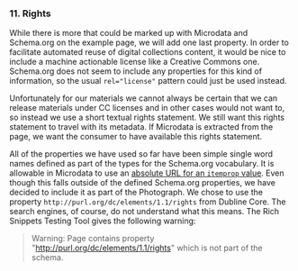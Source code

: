 ### 11. Rights

While there is more that could be marked up with Microdata and Schema.org on 
the example page, we will add one last property. In order to facilitate
automated reuse of digital collections content, it would be nice to include
a machine actionable license like a Creative Commons one. Schema.org does not
seem to include any properties for this kind of information, so the usual
`rel="license"` pattern could just be used instead. 

Unfortunately for our materials we cannot always be certain that we can release
materials under CC licenses and in other cases would not want to, 
so instead we use a short textual rights statement. We still want this rights
statement to travel with its metadata. If Microdata is extracted from the page, 
we want the consumer to have available this rights statement. 

All of the properties we have used so far have been simple single word
names defined
as part of the types for the Schema.org vocabulary. It is allowable in Microdata
to use an [absolute URL for an `itemprop` value](http://www.whatwg.org/specs/web-apps/current-work/multipage/microdata.html#names:-the-itemprop-attribute).
Even though this falls outside of the defined Schema.org properties, we have
decided to include it as part of the Photograph. We chose to use the property 
`http://purl.org/dc/elements/1.1/rights` from Dubline Core. The search engines,
of course, do not understand what this means. The Rich Snippets
Testing Tool gives the following warning:

> Warning: Page contains property "http://purl.org/dc/elements/1.1/rights" 
> which is not part of the schema.

